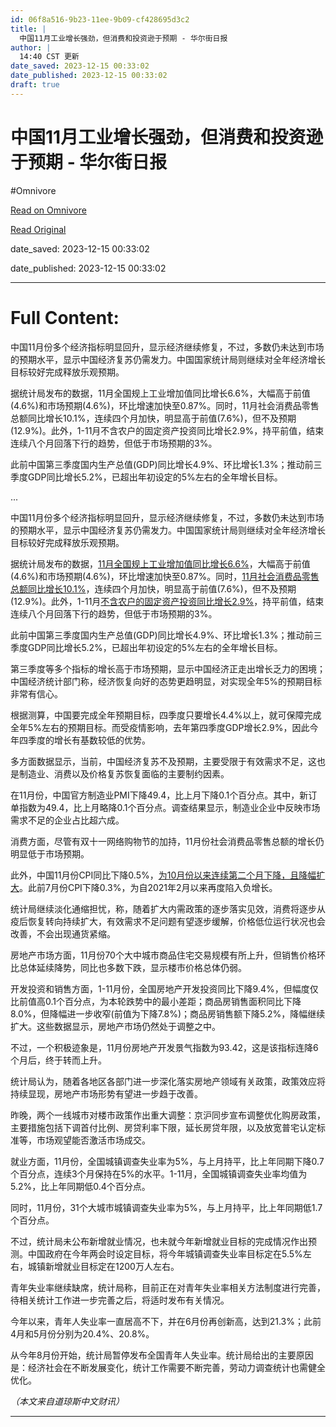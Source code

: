 ```yaml
---
id: 06f8a516-9b23-11ee-9b09-cf428695d3c2
title: |
  中国11月工业增长强劲，但消费和投资逊于预期 - 华尔街日报
author: |
  14:40 CST 更新
date_saved: 2023-12-15 00:33:02
date_published: 2023-12-15 00:33:02
draft: true
---
```


# 中国11月工业增长强劲，但消费和投资逊于预期 - 华尔街日报
#Omnivore

[Read on Omnivore](https://omnivore.app/me/11-18c6c917ee4)

[Read Original](https://cn.wsj.com/amp/articles/%E4%B8%AD%E5%9B%BD11%E6%9C%88%E5%B7%A5%E4%B8%9A%E5%A2%9E%E9%95%BF%E5%BC%BA%E5%8A%B2-%E4%BD%86%E6%B6%88%E8%B4%B9%E5%92%8C%E6%8A%95%E8%B5%84%E9%80%8A%E4%BA%8E%E9%A2%84%E6%9C%9F-b19a04c5)

date_saved: 2023-12-15 00:33:02

date_published: 2023-12-15 00:33:02

--- 

# Full Content: 

中国11月份多个经济指标明显回升，显示经济继续修复，不过，多数仍未达到市场的预期水平，显示中国经济复苏仍需发力。中国国家统计局则继续对全年经济增长目标较好完成释放乐观预期。

据统计局发布的数据，11月全国规上工业增加值同比增长6.6%，大幅高于前值(4.6%)和市场预期(4.6%)，环比增速加快至0.87%。同时，11月社会消费品零售总额同比增长10.1%，连续四个月加快，明显高于前值(7.6%)，但不及预期(12.9%)。此外，1-11月不含农户的固定资产投资同比增长2.9%，持平前值，结束连续八个月回落下行的趋势，但低于市场预期的3%。

此前中国第三季度国内生产总值(GDP)同比增长4.9%、环比增长1.3%；推动前三季度GDP同比增长5.2%，已超出年初设定的5%左右的全年增长目标。

...

中国11月份多个经济指标明显回升，显示经济继续修复，不过，多数仍未达到市场的预期水平，显示中国经济复苏仍需发力。中国国家统计局则继续对全年经济增长目标较好完成释放乐观预期。

据统计局发布的数据，[11月全国规上工业增加值同比增长6.6%](https://cn.wsj.com/articles/CN-CEC-20231215101630)，大幅高于前值(4.6%)和市场预期(4.6%)，环比增速加快至0.87%。同时，[11月社会消费品零售总额同比增长10.1%](https://cn.wsj.com/articles/CN-CEC-20231215101837)，连续四个月加快，明显高于前值(7.6%)，但不及预期(12.9%)。此外，1-11月[不含农户的固定资产投资同比增长2.9%](https://cn.wsj.com/articles/CN-CEC-20231215102024)，持平前值，结束连续八个月回落下行的趋势，但低于市场预期的3%。

此前中国第三季度国内生产总值(GDP)同比增长4.9%、环比增长1.3%；推动前三季度GDP同比增长5.2%，已超出年初设定的5%左右的全年增长目标。

第三季度等多个指标的增长高于市场预期，显示中国经济正走出增长乏力的困境；中国经济统计部门称，经济恢复向好的态势更趋明显，对实现全年5%的预期目标非常有信心。

根据测算，中国要完成全年预期目标，四季度只要增长4.4%以上，就可保障完成全年5%左右的预期目标。而受疫情影响，去年第四季度GDP增长2.9%，因此今年四季度的增长有基数较低的优势。

多方面数据显示，当前，中国经济复苏不及预期，主要受限于有效需求不足，这也是制造业、消费以及价格复苏恢复面临的主要制约因素。

在11月份，中国官方制造业PMI下降49.4，比上月下降0.1个百分点。其中，新订单指数为49.4，比上月略降0.1个百分点。调查结果显示，制造业企业中反映市场需求不足的企业占比超六成。

消费方面，尽管有双十一网络购物节的加持，11月份社会消费品零售总额的增长仍明显低于市场预期。

此外，中国11月份CPI同比下降0.5%，[为10月份以来连续第二个月下降，且降幅扩大](https://cn.wsj.com/articles/CN-CEC-20231211112029)。此前7月份CPI下降0.3%，为自2021年2月以来再度陷入负增长。

统计局继续淡化通缩担忧，称，随着扩大内需政策的逐步落实见效，消费将逐步从疫后恢复转向持续扩大，有效需求不足问题有望逐步缓解，价格低位运行状况也会改善，不会出现通货紧缩。

房地产市场方面，11月份70个大中城市商品住宅交易规模有所上升，但销售价格环比总体延续降势，同比也多数下跌，显示楼市价格总体仍弱。

开发投资和销售方面，1-11月份，全国房地产开发投资同比下降9.4%，但幅度仅比前值高0.1个百分点，为本轮跌势中的最小差距；商品房销售面积同比下降8.0%，但降幅进一步收窄(前值为下降7.8%)；商品房销售额下降5.2%，降幅继续扩大。这些数据显示，房地产市场仍然处于调整之中。

不过，一个积极迹象是，11月份房地产开发景气指数为93.42，这是该指标连降6个月后，终于转而上升。

统计局认为，随着各地区各部门进一步深化落实房地产领域有关政策，政策效应将持续显现，房地产市场形势有望进一步趋于改善。

昨晚，两个一线城市对楼市政策作出重大调整：京沪同步宣布调整优化购房政策，主要措施包括下调首付比例、房贷利率下限，延长房贷年限，以及放宽普宅认定标准等，市场观望能否激活市场成交。

就业方面，11月份，全国城镇调查失业率为5%，与上月持平，比上年同期下降0.7个百分点，连续3个月保持在5%的水平。1-11月，全国城镇调查失业率均值为5.2%，比上年同期低0.4个百分点。

同时，11月份，31个大城市城镇调查失业率为5%，与上月持平，比上年同期低1.7个百分点。

不过，统计局未公布新增就业情况，也未就今年新增就业目标的完成情况作出预测。中国政府在今年两会时设定目标，将今年城镇调查失业率目标定在5.5%左右，城镇新增就业目标定在1200万人左右。

青年失业率继续缺席，统计局称，目前正在对青年失业率相关方法制度进行完善，待相关统计工作进一步完善之后，将适时发布有关情况。

今年以来，青年人失业率一直居高不下，并在6月份再创新高，达到21.3%；此前4月和5月份分别为20.4%、20.8%。

从今年8月份开始，统计局暂停发布全国青年人失业率。统计局给出的主要原因是：经济社会在不断发展变化，统计工作需要不断完善，劳动力调查统计也需健全优化。

_（本文来自道琼斯中文财讯）_

---

